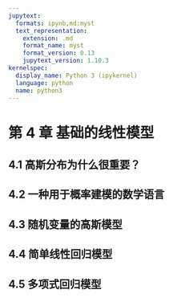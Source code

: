 ```yaml
---
jupytext:
  formats: ipynb,md:myst
  text_representation:
    extension: .md
    format_name: myst
    format_version: 0.13
    jupytext_version: 1.10.3
kernelspec:
  display_name: Python 3 (ipykernel)
  language: python
  name: python3
---
```


# 第 4 章 基础的线性模型

<style>p{text-indent:2em;2}</style>

## 4.1 高斯分布为什么很重要？

## 4.2 一种用于概率建模的数学语言

## 4.3  随机变量的高斯模型

## 4.4 简单线性回归模型

## 4.5 多项式回归模型